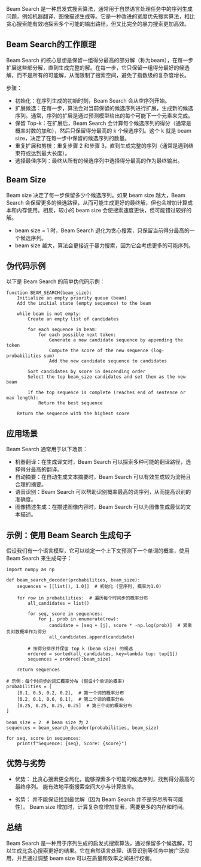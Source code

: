 Beam Search 是一种启发式搜索算法，通常用于自然语言处理任务中的序列生成问题，例如机器翻译、图像描述生成等。它是一种改进的宽度优先搜索算法，相比贪心搜索能有效地探索多个可能的输出路径，但又比完全的暴力搜索更加高效。

## Beam Search的工作原理
Beam Search 的核心思想是保留一组得分最高的部分解（称为beam），在每一步扩展这些部分解，直到生成完整的解。在每一步，它只保留一组得分最好的候选解，而不是所有的可能解，从而限制了搜索空间，避免了指数级的复杂度增长。

步骤：
- 初始化：在序列生成的初始时刻，Beam Search 会从空序列开始。
- 扩展候选：在每一步，算法会对当前保留的候选序列进行扩展，生成新的候选序列。通常，序列的扩展是通过预测模型给出的每个可能下一个元素来完成。
- 保留 Top-k：在扩展后，Beam Search 会计算每个候选序列的得分（通常是概率对数的加和），然后只保留得分最高的 k 个候选序列。这个 k 就是 beam size，决定了在每一步中保留的候选序列的数量。
- 重复扩展和剪枝：重复步骤 2 和步骤 3，直到生成完整的序列（通常是遇到结束符或达到最大长度）。
- 选择最佳序列：最终从所有的候选序列中选择得分最高的作为最终输出。

## Beam Size
Beam size 决定了每一步保留多少个候选序列。如果 beam size 越大，Beam Search 会保留更多的候选路径，从而可能生成更好的最终解，但也会增加计算成本和内存使用。相反，较小的 beam size 会使搜索速度更快，但可能错过较好的解。

- beam size = 1 时，Beam Search 退化为贪心搜索，只保留当前得分最高的一个候选序列。
- beam size 越大，算法会更接近于暴力搜索，因为它会考虑更多的可能序列。

## 伪代码示例
以下是 Beam Search 的简单伪代码示例：
```
function BEAM_SEARCH(beam_size):
    Initialize an empty priority queue (beam)
    Add the initial state (empty sequence) to the beam
    
    while beam is not empty:
        Create an empty list of candidates
        
        for each sequence in beam:
            for each possible next token:
                Generate a new candidate sequence by appending the token
                Compute the score of the new sequence (log-probabilities sum)
                Add the new candidate sequence to candidates
        
        Sort candidates by score in descending order
        Select the top beam_size candidates and set them as the new beam
        
        If the top sequence is complete (reaches end of sentence or max length):
            Return the best sequence
        
    Return the sequence with the highest score
```

## 应用场景
Beam Search 通常用于以下场景：

- 机器翻译：在生成译文时，Beam Search 可以探索多种可能的翻译路径，选择得分最高的翻译。
- 自动摘要：在自动生成文本摘要时，Beam Search 可以有效生成较为流畅且合理的摘要。
- 语音识别：Beam Search 可以帮助识别概率最高的词序列，从而提高识别的准确度。
- 图像描述生成：在描述图像内容时，Beam Search 可以为图像生成最优的文本描述。

## 示例：使用 Beam Search 生成句子
假设我们有一个语言模型，它可以给定一个上下文预测下一个单词的概率，使用 Beam Search 来生成句子：
```
import numpy as np

def beam_search_decoder(probabilities, beam_size):
    sequences = [[list(), 1.0]]  # 初始化 (空序列, 概率为1.0)
    
    for row in probabilities:  # 遍历每个时间步的概率分布
        all_candidates = list()
        
        for seq, score in sequences:
            for j, prob in enumerate(row):
                candidate = [seq + [j], score * -np.log(prob)]  # 累乘负对数概率作为得分
                all_candidates.append(candidate)
        
        # 按得分排序并保留 top k (beam size) 的候选
        ordered = sorted(all_candidates, key=lambda tup: tup[1])
        sequences = ordered[:beam_size]
    
    return sequences

# 示例：每个时间步的词汇概率分布 (假设4个单词的概率)
probabilities = [
    [0.1, 0.5, 0.2, 0.2],  # 第一个词的概率分布
    [0.2, 0.1, 0.6, 0.1],  # 第二个词的概率分布
    [0.25, 0.25, 0.25, 0.25]  # 第三个词的概率分布
]

beam_size = 2  # beam size 为 2
sequences = beam_search_decoder(probabilities, beam_size)

for seq, score in sequences:
    print(f"Sequence: {seq}, Score: {score}")
```

## 优势与劣势
- 优势：
比贪心搜索更全局化，能够探索多个可能的候选序列，找到得分最高的最终序列。
能有效地平衡搜索空间大小与计算效率。

- 劣势：
并不能保证找到最优解（因为 Beam Search 并不是穷尽所有可能性）。
Beam size 增加时，计算复杂度增加显著，需要更多的内存和时间。

## 总结
Beam Search 是一种用于序列生成的启发式搜索算法，通过保留多个候选解，可以生成比贪心搜索更好的结果。它在自然语言处理、语音识别等任务中被广泛应用，并且通过调整 beam size 可以在质量和效率之间进行权衡。